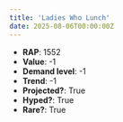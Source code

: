 ```yaml
---
title: 'Ladies Who Lunch'
date: 2025-08-06T00:00:00Z
---
```

- **RAP**: 1552
- **Value**: -1
- **Demand level**: -1
- **Trend**: -1
- **Projected?**: True
- **Hyped?**: True
- **Rare?**: True
